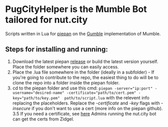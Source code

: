 # PugCityHelper is the Mumble Bot tailored for nut.city
Scripts written in Lua for [piepan](https://github.com/layeh/piepan) on the [Gumble](https://godoc.org/layeh.com/gumble/gumble) implementation of Mumble.

## Steps for installing and running:
1. Download the latest piepan [release](https://github.com/layeh/piepan/releases/tag/v0.9.0) or build the latest version yourself. Place the folder somewhere you can easily access.
2. Place the .lua file somewhere in the folder (ideally in a subfolder) - If you're going to contribute to the repo, the easiest thing to do will be to clone the repo into a folder inside the piepan folder.
3. cd to the piepan folder and use this cmd: `piepan -server="ip:port" -username="desired-name" -certificate="path/to/cert.pem" -key="path/to/key.pem"  path/to/script.lua` with the relevent info replacing the placeholders. Replace the *-certificate* and *-key* flags with *-insecure* if you don't want to use a cert (more info on the piepan github).
3.5 If you need a certificate, see [here](https://github.com/layeh/piepan/issues/14#issuecomment-117834866) Admins running the nut.city bot can get the certs from Zidgel.